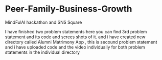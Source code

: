# Peer-Family-Business-Growth
MindFulAI hackathon and SNS Square

I have finished two problem statements here you can find 3rd problem statement and its code and screes shots of it.
and i have created new directory called Alumni Matrimony App , this is secound problem statement and i have uploaded code and the video individually for both problem statements in the individual directory
